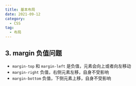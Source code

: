 ```yaml
---
title: 基本布局
date: 2021-09-12
category:
  - CSS
tag:
  - 布局
---
```


## 3. margin 负值问题

- `margin-top` 和 `margin-left` 是负值，元素会向上或者向左移动
- `margin-right` 负值，右侧元素左移，自身不受影响
- `margin-bottom` 负值，下侧元素上移，自身不受影响